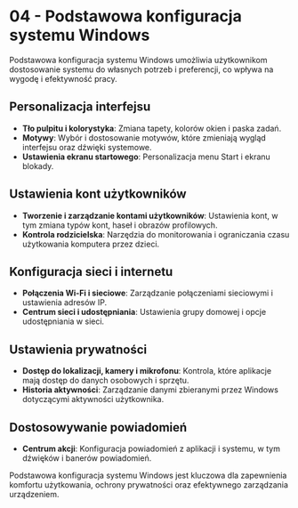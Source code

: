 
# 04 - Podstawowa konfiguracja systemu Windows

Podstawowa konfiguracja systemu Windows umożliwia użytkownikom dostosowanie systemu do własnych potrzeb i preferencji, co wpływa na wygodę i efektywność pracy.

## Personalizacja interfejsu

- **Tło pulpitu i kolorystyka**: Zmiana tapety, kolorów okien i paska zadań.
- **Motywy**: Wybór i dostosowanie motywów, które zmieniają wygląd interfejsu oraz dźwięki systemowe.
- **Ustawienia ekranu startowego**: Personalizacja menu Start i ekranu blokady.

## Ustawienia kont użytkowników

- **Tworzenie i zarządzanie kontami użytkowników**: Ustawienia kont, w tym zmiana typów kont, haseł i obrazów profilowych.
- **Kontrola rodzicielska**: Narzędzia do monitorowania i ograniczania czasu użytkowania komputera przez dzieci.

## Konfiguracja sieci i internetu

- **Połączenia Wi-Fi i sieciowe**: Zarządzanie połączeniami sieciowymi i ustawienia adresów IP.
- **Centrum sieci i udostępniania**: Ustawienia grupy domowej i opcje udostępniania w sieci.

## Ustawienia prywatności

- **Dostęp do lokalizacji, kamery i mikrofonu**: Kontrola, które aplikacje mają dostęp do danych osobowych i sprzętu.
- **Historia aktywności**: Zarządzanie danymi zbieranymi przez Windows dotyczącymi aktywności użytkownika.

## Dostosowywanie powiadomień

- **Centrum akcji**: Konfiguracja powiadomień z aplikacji i systemu, w tym dźwięków i banerów powiadomień.

Podstawowa konfiguracja systemu Windows jest kluczowa dla zapewnienia komfortu użytkowania, ochrony prywatności oraz efektywnego zarządzania urządzeniem.
